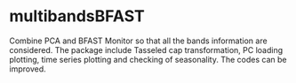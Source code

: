 # multibandsBFAST
Combine PCA and BFAST Monitor so that all the bands information are considered. The package include Tasseled cap transformation, PC loading plotting, time series plotting and checking of seasonality. The codes can be improved. 
